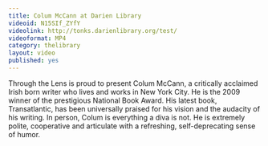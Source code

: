 ```yaml
---
title: Colum McCann at Darien Library
videoid: N15SIf_ZYfY
videolink: http://tonks.darienlibrary.org/test/
videoformat: MP4
category: thelibrary
layout: video
published: yes
---
```


Through the Lens is proud to present Colum McCann, a critically acclaimed Irish born writer who lives and works in New York City.
He is the 2009 winner of the prestigious National Book Award. His latest book, Transatlantic, has been universally praised for his vision and the audacity of his writing. In person, Colum is everything a diva is not. He is extremely polite, cooperative and articulate with a refreshing, self-deprecating sense of humor.